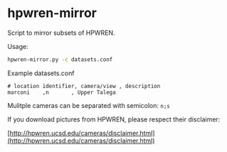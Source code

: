# hpwren-mirror

Script to mirror subsets of HPWREN.

Usage:
```bash
hpwren-mirror.py -c datasets.conf
```


Example datasets.conf
```text
# location identifier, camera/view , description
marconi    ,n       , Upper Talega
```

Mulitple cameras can be separated with semicolon: `n;s`


If you download pictures from HPWREN, please respect their disclaimer:

[http://hpwren.ucsd.edu/cameras/disclaimer.html](http://hpwren.ucsd.edu/cameras/disclaimer.html)